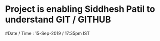 # Project is enabling Siddhesh Patil to understand GIT / GITHUB
#Date / Time : 15-Sep-2019 / 17:35pm IST

